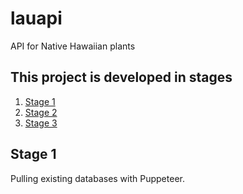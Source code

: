 # lauapi
API for Native Hawaiian plants


## This project is developed in stages
1. [Stage 1](#stage-1)
1. [Stage 2](#stage-2)
1. [Stage 3](#stage-3)

## Stage 1
Pulling existing databases with Puppeteer. 
